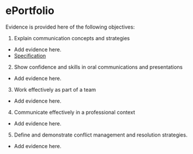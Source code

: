 # ePortfolio
Evidence is provided here of the following objectives:
1. Explain communication concepts and strategies
- Add evidence here.
- [Specification](Conflict%20scenarios.docx)
2. Show confidence and skills in oral communications and presentations
- Add evidence here.
3. Work effectively as part of a team
- Add evidence here.
4. Communicate effectively in a professional context
- Add evidence here.
5. Define and demonstrate conflict management and resolution strategies.
- Add evidence here.
